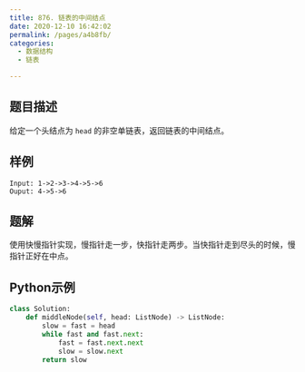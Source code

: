 ```yaml
---
title: 876. 链表的中间结点
date: 2020-12-10 16:42:02
permalink: /pages/a4b8fb/
categories: 
  - 数据结构
  - 链表

---
```


## 题目描述

给定一个头结点为 `head` 的非空单链表，返回链表的中间结点。

## 样例

```
Input: 1->2->3->4->5->6
Ouput: 4->5->6
```

## 题解

使用快慢指针实现，慢指针走一步，快指针走两步。当快指针走到尽头的时候，慢指针正好在中点。

## Python示例

```python
class Solution:
    def middleNode(self, head: ListNode) -> ListNode:
        slow = fast = head 
        while fast and fast.next:
            fast = fast.next.next
            slow = slow.next 
        return slow  
```

